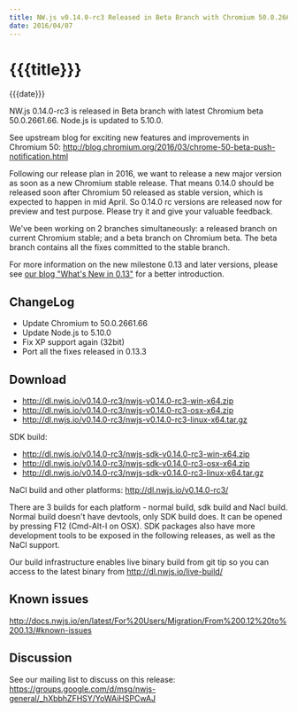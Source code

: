 ```yaml
---
title: NW.js v0.14.0-rc3 Released in Beta Branch with Chromium 50.0.2661.66
date: 2016/04/07
---
```

# {{{title}}}
{{{date}}}

NW.js 0.14.0-rc3 is released in Beta branch with latest Chromium beta 50.0.2661.66. Node.js is updated to 5.10.0.

See upstream blog for exciting new features and improvements in Chromium 50: http://blog.chromium.org/2016/03/chrome-50-beta-push-notification.html

Following our release plan in 2016, we want to release a new major version as soon as a new Chromium stable release. That means 0.14.0 should be released soon after Chromium 50 released as stable version, which is expected to happen in mid April. So 0.14.0 rc versions are released now for preview and test purpose. Please try it and give your valuable feedback.

We've been working on 2 branches simultaneously: a released branch on current Chromium stable; and a beta branch on Chromium beta. The beta branch contains all the fixes committed to the stable branch.

For more information on the new milestone 0.13 and later versions, please see [our blog "What's New in 0.13"](/blog/whats-new-in-0.13) for a better introduction.

## ChangeLog

- Update Chromium to 50.0.2661.66
- Update Node.js to 5.10.0
- Fix XP support again (32bit)
- Port all the fixes released in 0.13.3

## Download 

* http://dl.nwjs.io/v0.14.0-rc3/nwjs-v0.14.0-rc3-win-x64.zip 
* http://dl.nwjs.io/v0.14.0-rc3/nwjs-v0.14.0-rc3-osx-x64.zip 
* http://dl.nwjs.io/v0.14.0-rc3/nwjs-v0.14.0-rc3-linux-x64.tar.gz 

SDK build: 
* http://dl.nwjs.io/v0.14.0-rc3/nwjs-sdk-v0.14.0-rc3-win-x64.zip 
* http://dl.nwjs.io/v0.14.0-rc3/nwjs-sdk-v0.14.0-rc3-osx-x64.zip 
* http://dl.nwjs.io/v0.14.0-rc3/nwjs-sdk-v0.14.0-rc3-linux-x64.tar.gz 

NaCl build and other platforms: http://dl.nwjs.io/v0.14.0-rc3/ 

There are 3 builds for each platform - normal build, sdk build and Nacl build. Normal build doesn't have devtools, only SDK build does. lt can be opened by pressing F12 (Cmd-Alt-I on OSX). SDK packages also have more development tools to be exposed in the following releases, as well as the NaCl support. 

Our build infrastructure enables live binary build from git tip so you can access to the latest binary from http://dl.nwjs.io/live-build/ 

## Known issues 
 
http://docs.nwjs.io/en/latest/For%20Users/Migration/From%200.12%20to%200.13/#known-issues

## Discussion

See our mailing list to discuss on this release: https://groups.google.com/d/msg/nwjs-general/_hXbbhZFHSY/YoWAiHSPCwAJ
